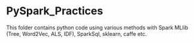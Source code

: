 # PySpark_Practices

This folder contains python code using various methods with Spark MLlib (Tree, Word2Vec, ALS, IDF), SparkSql, sklearn, caffe etc.